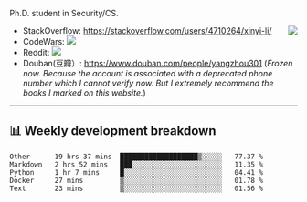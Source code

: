 Ph.D. student in Security/CS.

<img align="right" src="https://github-readme-stats.vercel.app/api?username=li-xin-yi&count_private=true&show_icons=true&hide_title=true&theme=tokyonight" />

- StackOverflow: https://stackoverflow.com/users/4710264/xinyi-li/
- CodeWars: [![](https://www.codewars.com/users/xy-li/badges/micro)](https://www.codewars.com/users/xy-li/)
- Reddit: [![](https://img.shields.io/reddit/user-karma/combined/xy-li?style=social)](https://www.reddit.com/user/xy-li/)
- Douban(豆瓣）: https://www.douban.com/people/yangzhou301  (*Frozen now. Because the account is associated with a deprecated phone number which I cannot verify now. But I extremely recommend the books I marked on this website.*)

---

## 📊 Weekly development breakdown

<!--START_SECTION:waka-->
```text
Other      19 hrs 37 mins  ███████████████████▒░░░░░   77.37 % 
Markdown   2 hrs 52 mins   ███░░░░░░░░░░░░░░░░░░░░░░   11.35 % 
Python     1 hr 7 mins     █░░░░░░░░░░░░░░░░░░░░░░░░   04.41 % 
Docker     27 mins         ▒░░░░░░░░░░░░░░░░░░░░░░░░   01.78 % 
Text       23 mins         ▒░░░░░░░░░░░░░░░░░░░░░░░░   01.56 % 
```
<!--END_SECTION:waka-->

